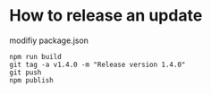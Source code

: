 

# How to release an update


 modifiy package.json
  
    npm run build
    git tag -a v1.4.0 -m "Release version 1.4.0"
    git push
    npm publish


